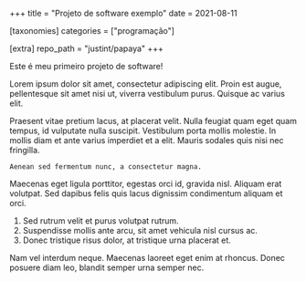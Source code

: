 +++
title = "Projeto de software exemplo"
date = 2021-08-11

[taxonomies]
categories = ["programação"]

[extra]
repo_path = "justint/papaya"
+++

Este é meu primeiro projeto de software!

<!-- more -->

Lorem ipsum dolor sit amet, consectetur adipiscing elit. Proin est augue, pellentesque sit amet nisi ut, viverra vestibulum purus. Quisque ac varius elit. 

Praesent vitae pretium lacus, at placerat velit. Nulla feugiat quam eget quam tempus, id vulputate nulla suscipit. Vestibulum porta mollis molestie. In mollis diam et ante varius imperdiet et a elit. Mauris sodales quis nisi nec fringilla. 

    Aenean sed fermentum nunc, a consectetur magna.

Maecenas eget ligula porttitor, egestas orci id, gravida nisl. Aliquam erat volutpat. Sed dapibus felis quis lacus dignissim condimentum aliquam et orci. 

1. Sed rutrum velit et purus volutpat rutrum. 
2. Suspendisse mollis ante arcu, sit amet vehicula nisl cursus ac. 
3. Donec tristique risus dolor, at tristique urna placerat et. 

Nam vel interdum neque. Maecenas laoreet eget enim at rhoncus. Donec posuere diam leo, blandit semper urna semper nec. 

